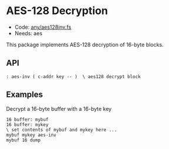 # AES-128 Decryption

[code]: any/aes128inv.fs (aes)
* Code: <a href="https://github.com/jeelabs/embello/tree/master/explore/1608-forth/flib/any/aes128inv.fs">any/aes128inv.fs</a>
* Needs: aes

This package implements AES-128 decryption of 16-byte blocks.

## API

[defs]: <> (aes-inv)
```
: aes-inv ( c-addr key -- )  \ aes128 decrypt block
```

## Examples

Decrypt a 16-byte buffer with a 16-byte key

    16 buffer: mybuf
    16 buffer: mykey
    \ set contents of mybuf and mykey here ...
    mybuf mykey aes-inv
    mybuf 16 dump
